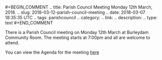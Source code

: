 #+BEGIN_COMMENT
.. title: Parish Council Meeting Monday 12th March, 2018.
.. slug: 2018-03-12-parish-council-meeting
.. date: 2018-03-07 18:35:35 UTC
.. tags: parishcouncil
.. category:
.. link:
.. description:
.. type: text
#+END_COMMENT

There is a Parish Council meeting on Monday 12th March at Burleydam
Community Room. The meeting starts at 7:00pm and all are welcome to attend.

You can view the Agenda for the meeting [here](Ehttps://drive.google.com/drive/u/1/folders/1lpTzaSxBDfnX2wDwaUXKzsh_0kRkZSlB)
